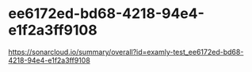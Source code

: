 # ee6172ed-bd68-4218-94e4-e1f2a3ff9108
https://sonarcloud.io/summary/overall?id=examly-test_ee6172ed-bd68-4218-94e4-e1f2a3ff9108
